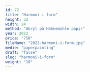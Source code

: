 ```yaml
---
id: 72
title: "Harmoni i form"
height: 32
width: 24
method: "Akryl på Hahnemühle papir"
year: 2022
price: "750"
fileName: "2022-harmoni-i-form.jpg"
medie: "paperpainting"
draft: "false"
slug: "harmoni-i-form"
weight: "10"
---
```

